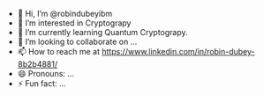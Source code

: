 - 👋 Hi, I’m @robindubeyibm
- 👀 I’m interested in Cryptograpy
- 🌱 I’m currently learning Quantum Cryptograpy.
- 💞️ I’m looking to collaborate on ...
- 📫 How to reach me at https://www.linkedin.com/in/robin-dubey-8b2b4881/
- 😄 Pronouns: ...
- ⚡ Fun fact: ...

<!---
robindubeyibm/robindubeyibm is a ✨ special ✨ repository because its `README.md` (this file) appears on your GitHub profile.
You can click the Preview link to take a look at your changes.
--->
